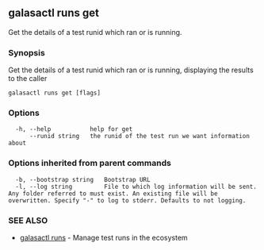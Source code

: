 ## galasactl runs get

Get the details of a test runid which ran or is running.

### Synopsis

Get the details of a test runid which ran or is running, displaying the results to the caller

```
galasactl runs get [flags]
```

### Options

```
  -h, --help           help for get
      --runid string   the runid of the test run we want information about
```

### Options inherited from parent commands

```
  -b, --bootstrap string   Bootstrap URL
  -l, --log string         File to which log information will be sent. Any folder referred to must exist. An existing file will be overwritten. Specify "-" to log to stderr. Defaults to not logging.
```

### SEE ALSO

* [galasactl runs](galasactl_runs.md)	 - Manage test runs in the ecosystem

